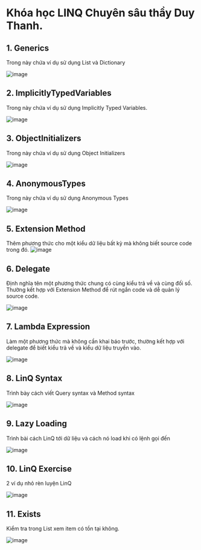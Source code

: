 # Khóa học LINQ Chuyên sâu thầy Duy Thanh.
## 1. Generics
Trong này chứa ví dụ sử dụng List và Dictionary

![image](https://user-images.githubusercontent.com/94212972/160229251-1dc0f4d5-b0be-4ae1-b182-786164008f00.png)

## 2. ImplicitlyTypedVariables
Trong này chứa ví dụ sử dụng Implicitly Typed Variables.

![image](https://user-images.githubusercontent.com/94212972/160229301-a391d6c8-db9e-458f-8e51-beb4db23f822.png)

## 3. ObjectInitializers
Trong này chứa ví dụ sử dụng Object Initializers

![image](https://user-images.githubusercontent.com/94212972/160229861-69e1c2e7-3004-49e6-9aeb-7f400f67f614.png)

## 4. AnonymousTypes
Trong này chứa ví dụ sử dụng Anonymous Types

![image](https://user-images.githubusercontent.com/94212972/160230229-223e4bce-4761-4b92-9fb1-be4dce11f3be.png)

## 5. Extension Method

Thêm phương thức cho một kiểu dữ liệu bất kỳ mà không biết source code trong đó.
![image](https://user-images.githubusercontent.com/94212972/160240389-c1682c85-d0c3-4109-b8ea-65a55ab7c42c.png)

## 6. Delegate

Định nghĩa tên một phương thức chung có cùng kiểu trả về và cùng đối số. Thường kết hợp với Extension Method để rút ngắn code và dễ quản lý source code.

![image](https://user-images.githubusercontent.com/94212972/160262842-d6cb111b-4ad6-4c94-aad7-918a124cd6d1.png)

## 7. Lambda Expression

Làm một phương thức mà không cần khai báo trước, thường kết hợp với delegate để biết kiểu trả về và kiểu dữ liệu truyền vào.

![image](https://user-images.githubusercontent.com/94212972/160264588-3613c971-56ec-4b68-8c18-ad3553d84045.png)

## 8. LinQ Syntax

Trình bày cách viết Query syntax và Method syntax

![image](https://user-images.githubusercontent.com/94212972/160265062-4ab6d575-4802-40be-8f63-cc21574fa43c.png)

## 9. Lazy Loading

Trình bài cách LinQ tới dữ liệu và cách nó load khi có lệnh gọi đến

![image](https://user-images.githubusercontent.com/94212972/160268768-d5fbc8b4-192c-4b93-916a-ce27e381a092.png)

## 10. LinQ Exercise
2 ví dụ nhỏ rèn luyện LinQ

![image](https://user-images.githubusercontent.com/94212972/160270154-9e8ba942-c4e1-4d0a-aa25-c90bb69d29e1.png)

## 11. Exists

Kiểm tra trong List xem item có tồn tại không.

![image](https://user-images.githubusercontent.com/94212972/160282102-df1fb5f0-2d08-41d1-903e-a4a1126ecb11.png)


